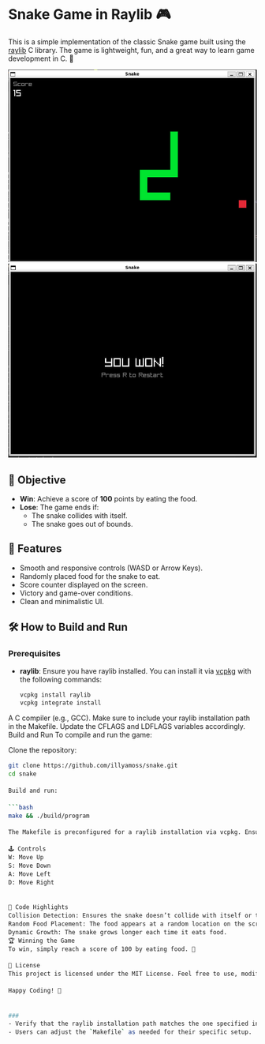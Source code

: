 # Snake Game in Raylib 🎮

This is a simple implementation of the classic Snake game built using the [raylib](https://www.raylib.com/) C library. The game is lightweight, fun, and a great way to learn game development in C. 🐍

![Game Preview](https://github.com/illyamoss/snake/blob/main/preview/game.jpg)
![Game Preview](https://github.com/illyamoss/snake/blob/main/preview/win.jpg)

## 🎯 Objective

- **Win**: Achieve a score of **100** points by eating the food.
- **Lose**: The game ends if:
  - The snake collides with itself.
  - The snake goes out of bounds.

## 🚀 Features

- Smooth and responsive controls (WASD or Arrow Keys).
- Randomly placed food for the snake to eat.
- Score counter displayed on the screen.
- Victory and game-over conditions.
- Clean and minimalistic UI.

## 🛠️ How to Build and Run

### Prerequisites

- **raylib**: Ensure you have raylib installed. You can install it via [vcpkg](https://vcpkg.io/) with the following commands:
  ```bash
  vcpkg install raylib
  vcpkg integrate install
A C compiler (e.g., GCC).
Make sure to include your raylib installation path in the Makefile. Update the CFLAGS and LDFLAGS variables accordingly.
Build and Run
To compile and run the game:

Clone the repository:

   ```bash
   git clone https://github.com/illyamoss/snake.git
   cd snake

Build and run:

   ```bash
   make && ./build/program

The Makefile is preconfigured for a raylib installation via vcpkg. Ensure your paths match your environment.

🕹️ Controls
W: Move Up
S: Move Down
A: Move Left
D: Move Right


📜 Code Highlights
Collision Detection: Ensures the snake doesn’t collide with itself or the screen boundaries.
Random Food Placement: The food appears at a random location on the screen.
Dynamic Growth: The snake grows longer each time it eats food.
🏆 Winning the Game
To win, simply reach a score of 100 by eating food. 🎉

📄 License
This project is licensed under the MIT License. Feel free to use, modify, and share!

Happy Coding! 🚀


### 
- Verify that the raylib installation path matches the one specified in your `Makefile`.
- Users can adjust the `Makefile` as needed for their specific setup.